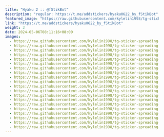 ```yaml
---
title: "Hyaku 2 :: @fStikBot"
description: "regular: https://t.me/addstickers/hyaku0622_by_fStikBot"
featured_image: "https://raw.githubusercontent.com/kylelin1998/tg-sticker-spreading-worldwide-images/main/img/097113ed-c37e-47a4-a466-2d3c6036eb7c.jpg"
link: "https://t.me/addstickers/hyaku0622_by_fStikBot"
weight: 3
date: 2024-05-06T08:11:16+08:00
images:
  - https://raw.githubusercontent.com/kylelin1998/tg-sticker-spreading-worldwide-images/main/img/097113ed-c37e-47a4-a466-2d3c6036eb7c.jpg
  - https://raw.githubusercontent.com/kylelin1998/tg-sticker-spreading-worldwide-images/main/img/d2a1dbc2-c2b1-4fff-8c73-d51cc25d4ff5.jpg
  - https://raw.githubusercontent.com/kylelin1998/tg-sticker-spreading-worldwide-images/main/img/4bf1416a-31ba-41f7-9a03-dc73e5c32d16.jpg
  - https://raw.githubusercontent.com/kylelin1998/tg-sticker-spreading-worldwide-images/main/img/2729c556-20b2-44b9-8e2c-52ac43d927bd.jpg
  - https://raw.githubusercontent.com/kylelin1998/tg-sticker-spreading-worldwide-images/main/img/73cba55a-bc46-43c8-ac33-d99e9980f7b1.jpg
  - https://raw.githubusercontent.com/kylelin1998/tg-sticker-spreading-worldwide-images/main/img/fe7c7388-aa01-40ed-aadb-7e48f5af4b0f.jpg
  - https://raw.githubusercontent.com/kylelin1998/tg-sticker-spreading-worldwide-images/main/img/8c3dde06-d023-45ea-8af2-aba4cb14e6eb.jpg
  - https://raw.githubusercontent.com/kylelin1998/tg-sticker-spreading-worldwide-images/main/img/74e2e639-52e1-4b99-808c-3ff376bc16e7.jpg
  - https://raw.githubusercontent.com/kylelin1998/tg-sticker-spreading-worldwide-images/main/img/fa73fcec-2e9c-4c12-84d4-8904812e492c.jpg
  - https://raw.githubusercontent.com/kylelin1998/tg-sticker-spreading-worldwide-images/main/img/d276518f-8cfc-4ef7-b933-d612099b16ff.jpg
  - https://raw.githubusercontent.com/kylelin1998/tg-sticker-spreading-worldwide-images/main/img/894b6f8a-2e22-488e-b5c9-e083dd604bcd.jpg
  - https://raw.githubusercontent.com/kylelin1998/tg-sticker-spreading-worldwide-images/main/img/2ee53851-869e-405e-a714-c450210bce75.jpg
  - https://raw.githubusercontent.com/kylelin1998/tg-sticker-spreading-worldwide-images/main/img/096a31a6-8620-4c25-a06f-aec5bb07925d.jpg
  - https://raw.githubusercontent.com/kylelin1998/tg-sticker-spreading-worldwide-images/main/img/08a9d63b-f208-456b-8184-676b81b3146a.jpg
  - https://raw.githubusercontent.com/kylelin1998/tg-sticker-spreading-worldwide-images/main/img/850147ca-c6e9-48de-abad-428213608f7d.jpg
  - https://raw.githubusercontent.com/kylelin1998/tg-sticker-spreading-worldwide-images/main/img/c729c218-fe6d-44c6-b9f2-5a02a3391c15.jpg
  - https://raw.githubusercontent.com/kylelin1998/tg-sticker-spreading-worldwide-images/main/img/367964e4-0c61-42b5-95c1-cf2abb518e75.jpg
  - https://raw.githubusercontent.com/kylelin1998/tg-sticker-spreading-worldwide-images/main/img/7d39b618-04a1-4c1e-9f7a-af6f488878c9.jpg
  - https://raw.githubusercontent.com/kylelin1998/tg-sticker-spreading-worldwide-images/main/img/e9b4a473-d8fe-47bc-8946-7ce44b0d6cf6.jpg
  - https://raw.githubusercontent.com/kylelin1998/tg-sticker-spreading-worldwide-images/main/img/a7773a57-0b43-4b14-ace0-aabe47d733a8.jpg
---
```

